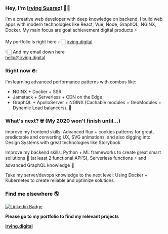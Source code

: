 ### Hey, I'm [Irving Suarez](https://irving.digital)! 🤙🏻


I'm a creative web developer with deep knowledge on backend. I build web apps with modern technologies like React, Vue, Node, GraphQL, NGINX, Docker. My main focus are goal achievement digital products ⚡️
<br/>

My portfolio is right here 👉🏻 [irving.digital](https://irving.digital "My personal porfolio")<br/>

👇🏻 And my email down here  <br/>
<hello@irving.digital>


### Right now 🔥: 

I'm learning advanced performance patterns with combos like:

- NGINX + Docker + SSR. 
- Jamstack + Serverless + CDN on the Edge
- GraphQL + ApolloServer + NGINX (Cachable modules + GeoModules + Dynamic Load balancers). 
🤩

### What's next? 🤓 (My 2020 won't finish until...)

Improve my frontend skills: Advanced flux  + cookies patterns for great, predictable and converting UX, SVG animations, and also digging into Design Systems with great technologies like Storybook  <br />

Improve my backend skills: Python + ML frameworks to create great smart sollutions 🧠 (at least 2 functional API'S), Serverless functions ⚡️ and advanced GraphQL knowledge 🚀<br />

Take my server/devops knowledge to the next level: Using Docker + Kubernetes to create reliable and optimize solutions. 


### Find me elsewhere 🌎

[![Linkedin Badge](https://img.shields.io/badge/-LinkedIn-blue?style=flat-square&logo=Linkedin&logoColor=white&link=https://www.linkedin.com/in/harshkumarkhatri/)](https://www.linkedin.com/in/irving-suarez/)  

**Please go to my portfolio to find my relevant projects**

**[irving.digital](https://irving.digital/)**
